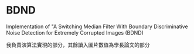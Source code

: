 # BDND
Implementation of "A Switching Median Filter With Boundary  Discriminative Noise Detection for Extremely Corrupted Images (BDND)

我負責演算法實現的部分，其餘讀入圖片數值為學長論文的部分
